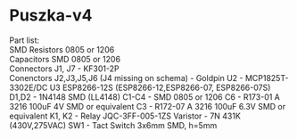 # Puszka-v4
Part list:  
SMD Resistors 0805 or 1206  
Capacitors SMD 0805 or 1206  
Connectors J1, J7 - KF301-2P  
Conenctors J2,J3,J5,J6 (J4 missing on schema) - Goldpin
U2 - MCP1825T-3302E/DC
U3 ESP8266-12S (ESP8266-12,ESP8266-07, ESP8266-07S)
D1,D2 - 1N4148 SMD (LL4148)
C1-C4 - SMD 0805 or 1206
C6 - R173-01 A 3216 100uF 4V SMD or equivalent
C3 - R172-07 A 3216 100uF 6.3V SMD or equivalent
K1, K2 - Relay JQC-3FF-005-1ZS
Varistor -  7N 431K (430V,275VAC)
SW1 - Tact Switch 3x6mm SMD, h=5mm

